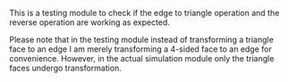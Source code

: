 This is a testing module to check if the edge to triangle operation
and the reverse operation are working as expected.

Please note that in the testing module instead of transforming a triangle face
to an edge I am merely transforming a 4-sided face to an edge for convenience.
However, in the actual simulation module only the triangle faces undergo transformation. 
